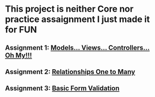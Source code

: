<h1>This project is neither Core nor practice assaignment I just made it for FUN</h1>

<h2>Assignment 1: <a href="https://login.codingdojo.africa/m/506/12464/87426">Models... Views... Controllers... Oh My!!!</a></h2>
<h2>Assignment 2: <a href="https://login.codingdojo.africa/m/506/12464/87432">Relationships One to Many</a></h2>
<h2>Assignment 3: <a href="https://login.codingdojo.africa/m/506/12465/87439">Basic Form Validation</a></h2>
